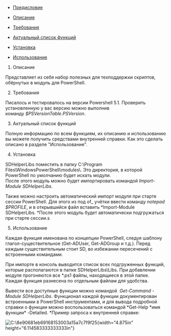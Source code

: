 - [Предисловие](#SDHelperLibs-Предисловие)

- [Описание](#SDHelperLibs-Описание)

- [Требования](#SDHelperLibs-Требования)

- [Актуальный список функций](#SDHelperLibs-Актуальныйсписокфункций)

- [Установка](#SDHelperLibs-Установка)

- [Использование](#SDHelperLibs-Использование)

1.  Описание

Представляет из себя набор полезных для техподдержки скриптов, обёрнутых в модуль для PowerShell.

2.  Требования

Писалось и тестировалось на версии Powershell 5.1. Проверить установленную у вас версию можно выполнив команду *\$PSVersionTable.PSVersion*.

3.  Актуальный список функций

Полную информацию по всем функциям, их описанию и использованию вы
можете получить средствами внутренней справки. Как это сделать описано в
разделе \"Использование\".

4.  Установка

SDHelperLibs поместить в папку C:\\Program
Files\\WindowsPowerShell\\modules\\. Это директория, в которой
PowerShell по умолчанию будет искать модули.\
После этого модуль можно будет импортировать командой *Import-Module
SDHelperLibs.*

Также можно настроить автоматический импорт модуля при старте сессии
PowerShell. Для этого из под of\_ учётки ввести команду *notepad
\$PROFILE*, и в открывшийся файл вставить *Import-Module
SDHelperLibs. *После этого модуль будет автоматически подгружаться при
старте сессии.s

5.  Использование

Каждая функция именована по концепции PowerShell, следуя шаблону
глагол-существительное (Get-ADUser, Get-ADGroup и т.д.). Перед каждым
существительным стоит SD, во избежании пересечений с встроенными
командами.

При импорте в консоль выводится список всех подгруженных функций,
которые располагаются в папке SDHelperLibs\\Libs. При добавлении модуля
прогоняются все \*.ps1 файлы, находящиеся в этой папке. Каждая функция
разнесена по отдельным файлам для удобства. 

Вывести все доступные функции можно командой  *Get-Command -Module
SDHelperLibs*. Функционал каждой функции документирован встроенными в
PowerShell инструментами, и для вывода подробной справки о функции можно
воспользоваться командой *Get-Help \*имя функции\* -Detailed. *Пример
запроса к внутренней справке:

![C:\\8e90681eb69168153003a15a7c7f9f25](vertopal_266a08e9d88c47e09d3583481241cd79/media/image1.png){width="4.875in"
height="6.114583333333333in"}
